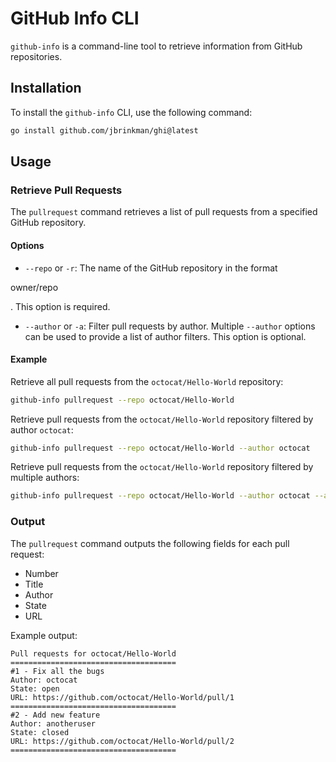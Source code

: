 # GitHub Info CLI

`github-info` is a command-line tool to retrieve information from GitHub repositories.

## Installation

To install the `github-info` CLI, use the following command:

```sh
go install github.com/jbrinkman/ghi@latest
```

## Usage

### Retrieve Pull Requests

The `pullrequest` command retrieves a list of pull requests from a specified GitHub repository.

#### Options

- `--repo` or `-r`: The name of the GitHub repository in the format

owner/repo

. This option is required.

- `--author` or `-a`: Filter pull requests by author. Multiple `--author` options can be used to provide a list of author filters. This option is optional.

#### Example

Retrieve all pull requests from the `octocat/Hello-World` repository:

```sh
github-info pullrequest --repo octocat/Hello-World
```

Retrieve pull requests from the `octocat/Hello-World` repository filtered by author `octocat`:

```sh
github-info pullrequest --repo octocat/Hello-World --author octocat
```

Retrieve pull requests from the `octocat/Hello-World` repository filtered by multiple authors:

```sh
github-info pullrequest --repo octocat/Hello-World --author octocat --author anotheruser
```

### Output

The `pullrequest` command outputs the following fields for each pull request:

- Number
- Title
- Author
- State
- URL

Example output:

```
Pull requests for octocat/Hello-World
=====================================
#1 - Fix all the bugs
Author: octocat
State: open
URL: https://github.com/octocat/Hello-World/pull/1
=====================================
#2 - Add new feature
Author: anotheruser
State: closed
URL: https://github.com/octocat/Hello-World/pull/2
=====================================
```

```
